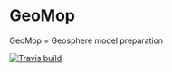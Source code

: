 # GeoMop 

GeoMop = Geosphere model preparation 

[![Travis build](https://api.travis-ci.org/GeoMop/GeoMop.svg?branch=master)](https://travis-ci.org/GeoMop/GeoMop)
